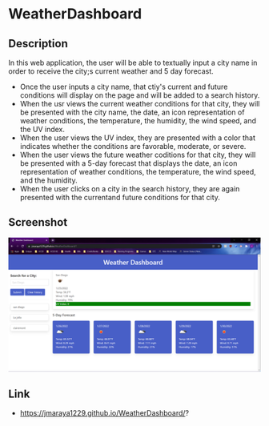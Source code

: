 # WeatherDashboard

## Description 
In this web application, the user will be able to textually input a city name in order to receive the city;s current weather and 5 day forecast.

* Once the user inputs a city name, that ctiy's current and future conditions will display on the page and will be added to a search history.
* When the usr views the current weather conditions for that city, they will be presented with the city name, the date, an icon representation of weather conditions, the temperature, the humidity, the wind speed, and the UV index.
* When the user views the UV index, they are presented with a color that indicates whether the conditions are favorable, moderate, or severe.
* When the user views the future weather coditions for that city, they will be presented with a 5-day forecast that displays the date, an icon representation of weather conditions, the temperature, the wind speed, and the humidity.
* When the user clicks on a city in the search history, they are again presented with the currentand future conditions for that city. 

## Screenshot
![screenshot](./Assets/Screenshot.png)


## Link
* https://jmaraya1229.github.io/WeatherDashboard/?